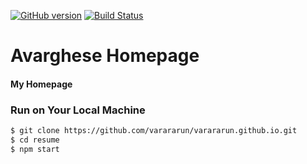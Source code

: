 [![GitHub version](https://badge.fury.io/gh/varararun%2Fvarararun.github.io.svg)](https://badge.fury.io/gh/varararun%2Fvarararun.github.io)
[![Build Status](https://travis-ci.org/varararun/varararun.github.io.svg?branch=master)](https://travis-ci.org/varararun/varararun.github.io) 

# Avarghese Homepage

#### My Homepage

### Run on Your Local Machine
```bash
$ git clone https://github.com/varararun/varararun.github.io.git
$ cd resume
$ npm start
```  
